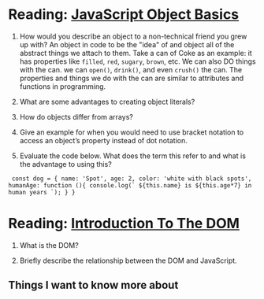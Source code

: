 # Reading: [JavaScript Object Basics](https://developer.mozilla.org/en-US/docs/Learn/JavaScript/Objects/Basics)


1. How would you describe an object to a non-technical friend you grew up with?
An object in code to be the "idea" of and object all of the abstract things we attach to them. Take a can of Coke as an example: it has properties like `filled`,  `red`, `sugary`, `brown`, etc. We can also DO things with the can. we can `open()`, `drink()`, and even `crush()` the can. The properties and things we do with the can are similar to attributes and functions in programming.

2. What are some advantages to creating object literals?

3. How do objects differ from arrays?

4. Give an example for when you would need to use bracket notation to access an object’s property instead of dot notation.

5. Evaluate the code below. What does the term this refer to and what is the advantage to using this?

`` const dog = {
  name: 'Spot',
  age: 2,
  color: 'white with black spots',
  humanAge: function (){
    console.log(` ${this.name} is ${this.age*7} in human years `);
  }
}``

# Reading: [Introduction To The DOM](https://developer.mozilla.org/en-US/docs/Web/API/Document_Object_Model/Introduction)

1. What is the DOM?

2. Briefly describe the relationship between the DOM and JavaScript.

## Things I want to know more about

